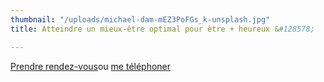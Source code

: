 ```yaml
---
thumbnail: "/uploads/michael-dam-mEZ3PoFGs_k-unsplash.jpg"
title: Atteindre un mieux-être optimal pour être + heureux &#128578;

---
```

<a class="button" href="https://www.gorendezvous.com/homepage/111690" target="_blank">Prendre rendez-vous</a><span class="self_center">ou <a href="tel:+14189559602">me téléphoner</a></span>